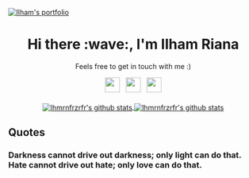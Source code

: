 [![Ilham's portfolio](https://github.com/lhmrnfrzrfr/lhmrnfrzrfr/blob/main/assets/workdesk.jpg)](https://www.ilhamriana.com/)
<h1 align='center'> Hi there :wave:, I'm Ilham Riana</h1>
<p align='center'> Feels free to get in touch with me :) </p>
<p align='center'>
   <a href="https://twitter.com/xenophobict"><img height="30" src="https://github.com/lhmrnfrzrfr/lhmrnfrzrfr/blob/main/assets/twitter.svg?raw=true"></a>&nbsp;&nbsp;
   <a href="https://instagram.com/lhmrnfrzrfr"><img height="30" src="https://github.com/lhmrnfrzrfr/lhmrnfrzrfr/blob/main/assets/instagram.svg?raw=true"></a>&nbsp;&nbsp;
   <a href="https://www.facebook.com/404system"><img height="30" src="https://github.com/lhmrnfrzrfr/lhmrnfrzrfr/blob/main/assets/facebook.svg?raw=true"></a>
   <br/><br/>
   <a href="https://github.com/lhmrnfrzrfr/">
   <img align="center" src="https://github-readme-stats.vercel.app/api/top-langs/?username=lhmrnfrzrfr&layout=compact" alt="lhmrnfrzrfr's github stats"/>
   </a>
   <a href="https://github.com/lhmrnfrzrfr/">
   <img align="center" src="https://github-readme-stats.vercel.app/api?username=lhmrnfrzrfr&hide=issues&count_private=true&show_icons=true" alt="lhmrnfrzrfr's github stats" />
   </a>
</p>

## Quotes

### Darkness cannot drive out darkness; only light can do that. <br/> Hate cannot drive out hate; only love can do that.